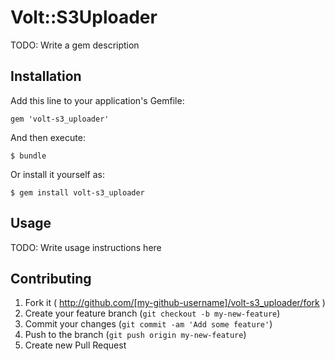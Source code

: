 # Volt::S3Uploader

TODO: Write a gem description

## Installation

Add this line to your application's Gemfile:

    gem 'volt-s3_uploader'

And then execute:

    $ bundle

Or install it yourself as:

    $ gem install volt-s3_uploader

## Usage

TODO: Write usage instructions here

## Contributing

1. Fork it ( http://github.com/[my-github-username]/volt-s3_uploader/fork )
2. Create your feature branch (`git checkout -b my-new-feature`)
3. Commit your changes (`git commit -am 'Add some feature'`)
4. Push to the branch (`git push origin my-new-feature`)
5. Create new Pull Request
